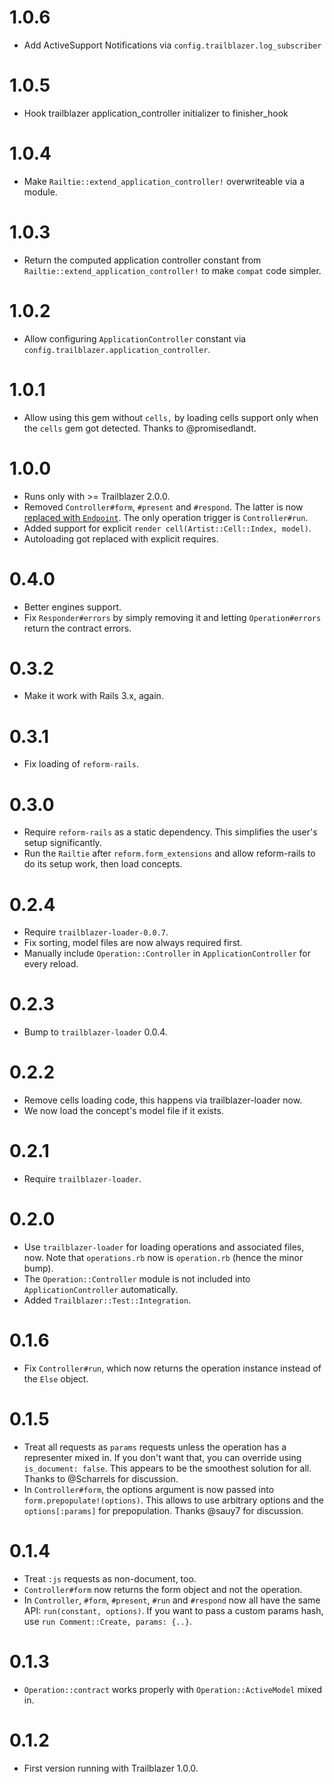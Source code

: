 # 1.0.6

* Add ActiveSupport Notifications via `config.trailblazer.log_subscriber`

# 1.0.5

* Hook trailblazer application_controller initializer to finisher_hook

# 1.0.4

* Make `Railtie::extend_application_controller!` overwriteable via a module.

# 1.0.3

* Return the computed application controller constant from `Railtie::extend_application_controller!` to make `compat` code simpler.

# 1.0.2

* Allow configuring `ApplicationController` constant via `config.trailblazer.application_controller`.

# 1.0.1

* Allow using this gem without `cells,` by loading cells support only when the `cells` gem got detected. Thanks to @promisedlandt.

# 1.0.0

* Runs only with >= Trailblazer 2.0.0.
* Removed `Controller#form`, `#present` and `#respond`. The latter is now [replaced with `Endpoint`](https://github.com/trailblazer/trailblazer-endpoint/). The only operation trigger is `Controller#run`.
* Added support for explicit `render cell(Artist::Cell::Index, model)`.
* Autoloading got replaced with explicit requires.

# 0.4.0

* Better engines support.
* Fix `Responder#errors` by simply removing it and letting `Operation#errors` return the contract errors.

# 0.3.2

* Make it work with Rails 3.x, again.

# 0.3.1

* Fix loading of `reform-rails`.

# 0.3.0

* Require `reform-rails` as a static dependency. This simplifies the user's setup significantly.
* Run the `Railtie` after `reform.form_extensions` and allow reform-rails to do its setup work, then load concepts.

# 0.2.4

* Require `trailblazer-loader-0.0.7`.
* Fix sorting, model files are now always required first.
* Manually include `Operation::Controller` in `ApplicationController` for every reload.

# 0.2.3

* Bump to `trailblazer-loader` 0.0.4.

# 0.2.2

* Remove cells loading code, this happens via trailblazer-loader now.
* We now load the concept's model file if it exists.

# 0.2.1

* Require `trailblazer-loader`.

# 0.2.0

* Use `trailblazer-loader` for loading operations and associated files, now. Note that `operations.rb` now is `operation.rb` (hence the minor bump).
* The `Operation::Controller` module is not included into `ApplicationController` automatically.
* Added `Trailblazer::Test::Integration`.

# 0.1.6

* Fix `Controller#run`, which now returns the operation instance instead of the `Else` object.

# 0.1.5

* Treat all requests as `params` requests unless the operation has a representer mixed in. If you don't want that, you can override using `is_document: false`. This appears to be the smoothest solution for all. Thanks to @Scharrels for discussion.
* In `Controller#form`, the options argument is now passed into `form.prepopulate!(options)`. This allows to use arbitrary options and the `options[:params]` for prepopulation. Thanks @sauy7 for discussion.

# 0.1.4

* Treat `:js` requests as non-document, too.
* `Controller#form` now returns the form object and not the operation.
* In `Controller`, `#form`, `#present`, `#run` and `#respond` now all have the same API: `run(constant, options)`. If you want to pass a custom params hash, use `run Comment::Create, params: {..}`.

# 0.1.3

* `Operation::contract` works properly with `Operation::ActiveModel` mixed in.

# 0.1.2

* First version running with Trailblazer 1.0.0.
